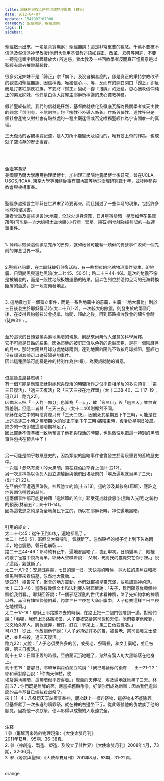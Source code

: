 ```yaml
---
title: 耶穌死與復活時的地球物理現象 (轉貼)
date: 2012-04-07
updated: 1547992207000
category: 聖經無誤、解經原則
tags: []
sidebar: 
---
```


<p>聖經啟示出來，一定是真實無誤！聖經無誤！這是非常重要的觀念。千萬不要被不信派及假信派神學教授(他們也會用基督教述語如歸正、改革、恩典等用詞，不要一聽見這類字眼就眼睛放大) 所迷惑，猶太教及一些回教學者反而真正懂真意是以聖經有誤去摧毀基督教。<br/><br/>很多弟兄姊妹不是「歸正」宗「旗下」及沒自稱甚麼的，卻是真正的秉持宗教改革的觀念如聖經無誤、因信稱義、唯獨信心、、、等，反而有的開口閉口「歸正」卻反而是打著紅旗反紅旗。不要將『歸正』變成一套『招牌』的迷信。忠心護教信仰純正的弟兄姊妹，他們是白色大寶座主耶穌所稱讚的忠心謢教神僕。<br/><br/>假若聖經有誤，我們的信就是枉然，基督教就矮化及徹底瓦解為民間學者或天主教的觀念『信則有、不信則無』的『宗教不外導人為善』作為與佛教、道教等只是一個社會產物又對社會有點益處的一種主觀迷信或否定唯獨聖經作為宇宙間唯一的真理。<br/><br/>三天復活的客觀事實記述，是人力所不能變天及協助的，唯有是上帝的作為，也成就了空墳墓的歷史事實。 <br/><br/><!--more--><br/><br/><br/>金繼宇弟兄<br/>美國康乃爾大學應用物理學博士，加州理工學院地震學博士後研究，曾在UCLA, USGS,NOAA, 東京大學等機構從事有關地震等地球物理研究數十年，並積極參與教會與機構事奉。<br/><br/><br/>聖經多處預言主耶穌在世界末了時要再來，而且描述了一些伴隨的現象，包括許多地球物理災害。<br/>筆者曾論及這些災害(大地震，全球火災與煙霧，日月星宿變暗，星辰如無花果墜落等)可能是一次大規模太空塊體(小行星、彗星、隕石)與地球碰撞引起的一些連鎖事件。<br/><br/><br/>1. 神藉以毀滅這個罪惡充斥的世界，就如祂曾可能藉一類似的偶發事件毀滅一個先前的罪惡世界一樣。<br/><br/><br/>2.聖經也記載，在主耶穌被釘與復活時，有一些類似的地球物理事件發生，即地震、日頭變黑與遍地黑暗(太二七45、50-51；路二十三44-46)。這次的地震不像是被觸發的，而是一般性地殼板塊運動的結果。因以色列位於沿約旦河的死海轉換斷層的西邊，是一地震頻發地區。<br/><br/><br/>3. 這地震也非一個孤立事件，而是一系列地震中的前震，主震﹝「地大震動」則於三日後發生於耶穌復活時(太二十八1-2)。一次較大的餘震，則發生於約兩個月後，在彼得與約翰被公會捉拿、詢問、釋放之後，回到耶路撒冷教會的禱告會時(徒四31)﹞。<br/><br/><br/>至於這次的日頭變黑與遍地黑暗的現象，則歷來尚無令人滿意的科學解釋。<br/>它不可能是日蝕的結果，因為耶穌的被釘正值以色列的逾越節期，是在一個陰曆月的月中。那時太陽與月球分處地球兩側，達到地面的陽光不致被月球攔阻。聖經也沒有講到其他可以遮蔽陽光的事件。<br/>因此這種黑暗可能真是神的特別作為(神蹟)，為要成就祂的旨意。<br/><br/><br/>但這旨意是甚麼呢？<br/>有一個可能是應驗耶穌對祂死與復活的時間所作之似乎自相矛盾的多次預言：「第三日復活」，「過三天復活」及「三天三夜在地裡頭」(太十二38-40，二十17-19；可八31；路九22)。<br/>因猶太人把「一天的一部分」也算為「一天」，故「第三日」與「過三天」並無實質差別。但這二者與「三天三夜」(太十二40)則顯然不同。<br/>耶穌在死亡中的時間實際只有「三天二夜」，因他死於星期五下午三時，可能是在上述長達三小時之黑暗期(大約從正午到下午三時)將結束時，復活於星期日凌晨。<br/>缺少的一夜卻被這黑暗期補足了。<br/>因此耶穌不僅準確一致地預言了他死與復活的時間，也象徵性地把這一特別的黑暗事件包括在預言中了！<br/><br/><br/>另一可能是關乎救恩歷史的，因為類似的黑暗事件也曾發生於兩段重要的舊約歷史中。<br/>一次是「忽然有驚人的大黑暗」落在亞伯拉罕身上(創十五12)，<br/>另一次是神為以色列人設立逾越節與他們出埃及前的「埃及遍地就烏黑了三天」(出十21-22)。<br/>在亞伯拉罕遭遇黑暗後，神與他立約(創十五18)，這約涉及其後裔(耶穌)、應許之地與因信稱義的原則。<br/>這兩個事件都可能是神藉「逾越節的羔羊」耶受死成就救恩(出黑暗入光明)之新約的預表(林前五7；來十11-14)。<br/>因為這救恩之約是為全地萬民所立的，所以在耶穌死時，神使遍地黑暗。<br/><br/><br/>引用的經文：<br/>太二十七45：從午正到申初，遍地都黑了 。<br/>太二十七50-51：耶穌又大聲喊叫，氣就斷了。忽然殿裡的幔子從上到下裂為兩半，地也震動，磐石也崩裂……<br/>路二十三44-46：那時約有正午，遍地都黑暗了，直到申初。日頭變黑了，殿裡的幔子從當中裂為兩半。耶穌大聲喊着說：「父啊，我將我的靈魂交在你手裡。」說了這話，氣就斷了。<br/>太二十八1-2：安息日將盡，七日的頭一日，天快亮的時候，抹大拉的馬利亞和那個馬利亞來看墳墓，忽然地大震動……<br/>徒四31：禱告完了，聚會的地方震動，他們就都被聖靈充滿，放膽講論神的道。<br/>太十二38-40：當時有幾個文士和法利賽人對耶穌說：「夫子，我們願意你顯個神蹟給我們看。」耶穌回答說：「一個邪惡淫亂的世代求看神蹟，除了先知約拿的神蹟以外，再沒有神蹟給他們看。約拿三日三夜在大魚肚腹中，人子也要這樣三日三夜在地裡頭。」<br/>太二十17-19：耶穌上耶路撒冷去的時候，在路上把十二個門徒帶到一邊，對他們說：「看哪，我們上耶路撒冷去，人子要被交給祭司長和天使。他們要定他死罪，又交給外邦人，將他戲弄，鞭打，釘在十字架上；第三日他要復活。」<br/>可八31：從此，他教訓他們說：「人子必須受許多的苦，被長老、祭司長和文士棄絕，並且被殺，過三天復活。」<br/>路九22：又說：「人子必須受許多的苦，被長老、祭司長，和文士棄絕，並且被殺，第三日復活。」<br/>創十五12：日頭正落的時候，亞伯蘭沉沉地睡了，忽然有驚人的大黑暗落在他身上。<br/>創十五18：當那日，耶和華與亞伯蘭立約說：「我已賜給你的後裔……出十21-22：耶和華對摩西說：「你向天伸杖，使<br/>埃及遍地黑暗，這黑暗似乎摸得着。」摩西向天伸杖，埃及遍地就烏黑了三天。林前五7：你們既是無酵的面，應當把舊酵除淨，好使你們成為新團；因為我們逾越節的羔羊基督已經被殺獻祭了。<br/>來十11-14：凡祭司天天站着事奉神，屢次獻上一樣的祭物，這祭物永不能除罪。但基督獻了一次永遠的贖罪祭，就在神的右邊坐下了。從此等候他的仇敵成了他的腳凳。因為他一次獻祭，便叫那得以成聖的人永遠完全。<br/><br/><br/>注釋<br/>1  參〈耶穌再來時的物理現象〉《大使命雙月刊》<br/>2011年12月，95期，36-38頁。<br/>2. 參〈神創造、製造、塑造、及設立了諸世界〉《大使命雙月刊》2008年4月，73期，32-36頁。<br/>3. 參〈地震與聖經〉《大使命雙月刊》2011年8月，93期，31-32頁。<br/><br/><br/>orange</p>